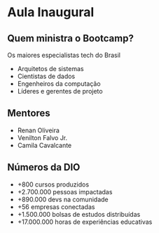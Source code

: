 # Aula Inaugural

## Quem ministra o Bootcamp?

Os maiores especialistas tech do Brasil

* Arquitetos de sistemas
* Cientistas de dados
* Engenheiros da computação
* Líderes e gerentes de projeto

## Mentores

* Renan Oliveira
* Venilton Falvo Jr.
* Camila Cavalcante

## Números da DIO

* +800 cursos produzidos
* +2.700.000 pessoas impactadas
* +890.000 devs na comunidade
* +56 empresas conectadas
* +1.500.000 bolsas de estudos distribuídas
* +17.000.000 horas de experiências educativas

